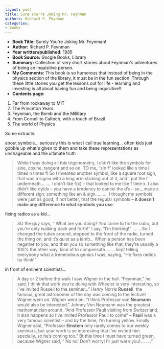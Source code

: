 ```yaml
---
layout: post
title: Sure You're Joking Mr. Feynman
authors: Richard P. Feynman
categories:
- Books
---
```



- **Book Title:** Surely You're Joking Mr. Feynman!
- **Author:** Richard P. Feynman
- **Year written/published:** 1985
- **Book Source:** Google Books, Library
- **Summary:** Collection of very short stories about Feynman's adventures of being an inquisitive person.
- **My Comments:** This book is so humorous that instead of being in the physics section of the library, it must be in the fun section. Through these little stories you get the lessons out for life - learning and investing is all about having fun and being inquisitive!!
- **Contents page:**

1. Far from rockaway to MIT
2. The Princeton Years
3. Feynman, the Bomb and the Millitary
4. From Cornell to Caltech, with a touch of Brazil
5. The world of Physics

Some extracts:

about symbols… seriously this is what i call true learning... often kids just gobble up what's given to them and take these representations as unchageable and the ultimate truth

> While I was doing all this trigonometry, I didn’t like the symbols for sine, cosine, tangent and so on. TO me, “sin f” looked like s time I times n times f! So I invented another symbol, like a square root sign, that was a sigma with a long arm sticking out of it, and I put the f underneath…. … I didn’t like f(x) – that looked to me like f time x. I also didn’t like dy/dx – you have a tendency to cancel the d’s – so \_ made a different sign, something like an & sign. … …  I thought my symbols were just as good, if not better, that the regular symbols – **it doesn’t make any difference to what symbols you use**.

fixing radios as a kid…

> SO the guy says, “ What are you doing? You come to fix the radio, but you’re only walking back and forth!” I say, “I’m thinking!” … … So I changed the tubes around, stepped to the front of the radio, turned the thing on, and it’s quiet as a lamb… When a person has been negative to you, and then you so something like that, they’re usually a 100% the other way, kind of to compensate…. … kept telling everybody what a tremendous genius I was, saying, "He fixes radios by think!”

in front of eminent scientists…

> A day or 2 before the walk I saw Wigner in the hall. “Feynman,” he said, I think that work you’re doing with Wheeler is very interesting, so I’ve invited Russell to the seminar...” Henry Norris **Russell**, the famous, great astronomer of the day was coming to the lecture! Wigner went on. Wigner went on. “I think Professor von **Neumann** would also be interested.” Johnny Von Neumann was the greatest mathematician around. “And Professor Pauli visiting from Switzerland, it also happens so I’ve invited Professor Pauli to come” – **Pauli** was a very famous scientist – and by the time, I’m turning yellow. Finally Wigner said, “Professor **Einstein** only rarely comes to our weekly seminars, but your work is so interesting that I’ve invited him specially, so he’s coming too.” Bt this time I must have turned green, because Wigner said, “ No no! Don’t worry! I’ll just warn you!.... ….”
